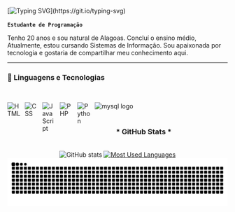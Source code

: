 [![Typing SVG](https://readme-typing-svg.demolab.com?font=Osvaldo&pause=1000&color=9E1ECD&center=falso&vCenter=falso&repeat=verdadeiro&random=falso&width=435&lines=Ol%C3%A1%2C+meu+nome+%C3%A9+Jo%C3%A3o+Villarindo.)](https://git.io/typing-svg)

**`Estudante de Programação`**

Tenho 20 anos e sou natural de Alagoas. Concluí o ensino médio, Atualmente, estou cursando Sistemas de Informação. Sou apaixonada por tecnologia e gostaria de compartilhar meu conhecimento aqui.


---

### 🤖 Linguagens e Tecnologias

<br>

<img 
    align="left" 
    alt="HTML"
    title="HTML" 
    width="30px" 
    style="padding-right: 10px;" 
    src="https://cdn.jsdelivr.net/gh/devicons/devicon@latest/icons/html5/html5-original.svg" 
/>
<img 
    align="left" 
    alt="CSS" 
    title="CSS"
    width="30px" 
    style="padding-right: 10px;" 
    src="https://cdn.jsdelivr.net/gh/devicons/devicon@latest/icons/css3/css3-original.svg" 
/>
<img 
    align="left" 
    alt="JavaScript" 
    title="JavaScript"
    width="30px" 
    style="padding-right: 10px;" 
    src="https://cdn.jsdelivr.net/gh/devicons/devicon@latest/icons/javascript/javascript-original.svg" 
/>
<img 
    align="left" 
    alt="PHP" 
    title="PHP"
    width="30px" 
    style="padding-right: 10px;" 
    src="https://cdn.jsdelivr.net/gh/devicons/devicon@latest/icons/php/php-original.svg" 
/>
<img 
    align="left" 
    alt="Python" 
    title="Python"
    width="30px" 
    style="padding-right: 10px;" 
    src="https://cdn.jsdelivr.net/gh/devicons/devicon@latest/icons/python/python-original.svg" 
/>
<img src="https://cdn.jsdelivr.net/gh/devicons/devicon/icons/mysql/mysql-original.svg" height="25" alt="mysql logo"  />
  <img width="30px" />
<br/>
<br/>

<div style="text-align: center;" align="center">
  <h3>* GitHub Stats *</h3>
  <br>
  <img src="https://github-readme-stats-git-masterrstaa-rickstaa.vercel.app/api?username=jvillarindoo1&hide_title=true&show_icons=true&include_all_commits=false&count_private=true&line_height=25&hide=issues&bg_color=000&title_color=FF00F6&text_color=FFF&border_radius=3&border_color=36123c&icon_color=FF00F6&theme=jolly" alt="GitHub stats">

  <a href="https://github.com/mari4souza/github-readme-stats">
    <img src="https://github-readme-stats-git-masterrstaa-rickstaa.vercel.app/api/top-langs/?username=jvillarindoo1&line_height=10&card_width=290&layout=compact&hide_title=false&count_private=true&langs_count=4&show_icons=true&title_color=FF00F6&hide=html,scss,less&bg_color=000&text_color=8B8B8B&border_radius=3&border_color=561760&count_private=true" alt="Most Used Languages">
  </a>
</div>

<picture align="center">
  <source media="(prefers-color-scheme: dark)" srcset="https://raw.githubusercontent.com/jvillarindoo1/jvillarindoo1/output/github-contribution-grid-snake-dark.svg">
  <source media="(prefers-color-scheme: light)" srcset="https://raw.githubusercontent.com/jvillarindoo1/jvillarindoo1/output/github-contribution-grid-snake-dark.svg">
  <img align="center" alt="github contribution grid snake animation" src="https://raw.githubusercontent.com/jvillarindoo1/jvillarindoo1/output/github-contribution-grid-snake.svg">
</picture>

